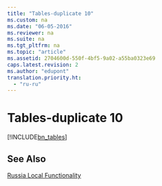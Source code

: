 ```yaml
---
title: "Tables-duplicate 10"
ms.custom: na
ms.date: "06-05-2016"
ms.reviewer: na
ms.suite: na
ms.tgt_pltfrm: na
ms.topic: "article"
ms.assetid: 2704600d-550f-4bf5-9a02-a55ba0323e69
caps.latest.revision: 2
ms.author: "edupont"
translation.priority.ht: 
  - "ru-ru"
---
```

# Tables-duplicate 10
[!INCLUDE[bn_tables](../../LocalFunctionalityForMicrosoftDynamicsNav2016/Australia/includes/bn_tables_md.md)]  
  
## See Also  
 [Russia Local Functionality](../../LocalFunctionalityForMicrosoftDynamicsNav2016/Russia/russia-local-functionality.md)